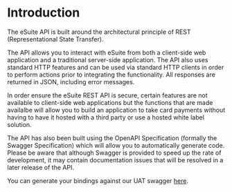 # Introduction

The eSuite API is built around the architectural principle of REST (Representational State Transfer).

The API allows you to interact with eSuite from both a client-side web application and a traditional server-side application. The API also uses standard HTTP features and can be used via standard HTTP clients in order to perform actions prior to integrating the functionality. All responses are returned in JSON, including error messages. 

In order ensure the eSuite REST API is secure, certain features are not available to client-side web applications but the functions that are made availalbe will allow you to build an application to take card payments without having to have it hosted with a third party or use a hosted white label solution.

The API has also been built using the OpenAPI Specification (formally the Swagger Specification) which will allow you to automatically generate code. Please be aware that although Swagger is provided to speed up the rate of development, it may contain documentation issues that will be resolved in a later release of the API.

You can generate your bindings against our UAT swagger [here](https://uat.mppglobal.com:443/swagger/docs/9).

